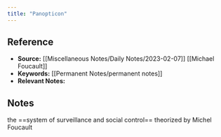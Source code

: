 ```yaml
---
title: "Panopticon"
---
```

## Reference
- **Source:** [[Miscellaneous Notes/Daily Notes/2023-02-07]]  [[Michael Foucault]]
- **Keywords:** [[Permanent Notes/permanent notes]]
- **Relevant Notes:** 
## Notes
the ==system of surveillance and social control== theorized by Michel Foucault